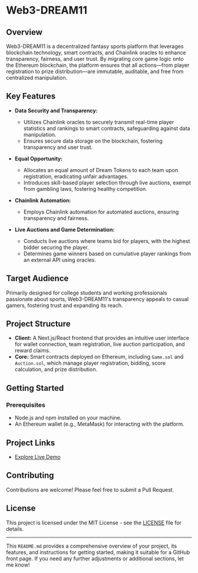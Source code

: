 # Web3-DREAM11

## Overview

Web3-DREAM11 is a decentralized fantasy sports platform that leverages blockchain technology, smart contracts, and Chainlink oracles to enhance transparency, fairness, and user trust. By migrating core game logic onto the Ethereum blockchain, the platform ensures that all actions—from player registration to prize distribution—are immutable, auditable, and free from centralized manipulation.

## Key Features

- **Data Security and Transparency:**
  - Utilizes Chainlink oracles to securely transmit real-time player statistics and rankings to smart contracts, safeguarding against data manipulation.
  - Ensures secure data storage on the blockchain, fostering transparency and user trust.

- **Equal Opportunity:**
  - Allocates an equal amount of Dream Tokens to each team upon registration, eradicating unfair advantages.
  - Introduces skill-based player selection through live auctions, exempt from gambling laws, fostering healthy competition.

- **Chainlink Automation:**
  - Employs Chainlink automation for automated auctions, ensuring transparency and fairness.

- **Live Auctions and Game Determination:**
  - Conducts live auctions where teams bid for players, with the highest bidder securing the player.
  - Determines game winners based on cumulative player rankings from an external API using oracles.

## Target Audience

Primarily designed for college students and working professionals passionate about sports, Web3-DREAM11's transparency appeals to casual gamers, fostering trust and expanding its reach.

## Project Structure

- **Client:** A Next.js/React frontend that provides an intuitive user interface for wallet connection, team registration, live auction participation, and reward claims.
- **Core:** Smart contracts deployed on Ethereum, including `Game.sol` and `Auction.sol`, which manage player registration, bidding, score calculation, and prize distribution.

## Getting Started

### Prerequisites

- Node.js and npm installed on your machine.
- An Ethereum wallet (e.g., MetaMask) for interacting with the platform.

## Project Links

- [Explore Live Demo](https://web3-dream-11.vercel.app/)

## Contributing

Contributions are welcome! Please feel free to submit a Pull Request.

## License

This project is licensed under the MIT License - see the [LICENSE](LICENSE) file for details.

---

This `README.md` provides a comprehensive overview of your project, its features, and instructions for getting started, making it suitable for a GitHub front page. If you need any further adjustments or additional sections, let me know!
